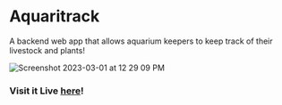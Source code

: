 # Aquaritrack
A backend web app that allows aquarium keepers to keep track of their livestock and plants!
 
![Screenshot 2023-03-01 at 12 29 09 PM](https://user-images.githubusercontent.com/77900249/222258186-bb37841d-2032-48d9-9e07-2cfc3f06e80b.png)

### Visit it Live [here](https://aquaritrack-web.onrender.com/)! 

